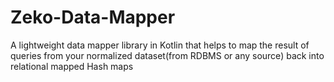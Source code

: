 # Zeko-Data-Mapper
A lightweight data mapper library in Kotlin that helps to map the result of queries from your normalized dataset(from RDBMS or any source) back into relational mapped Hash maps
